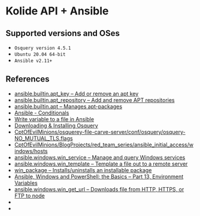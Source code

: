 # Kolide API + Ansible


## Supported versions and OSes
* `Osquery version 4.5.1`
* `Ubuntu 20.04 64-bit`
* `Ansible v2.11+`

## References
* [ansible.builtin.apt_key – Add or remove an apt key](https://docs.ansible.com/ansible/latest/collections/ansible/builtin/apt_key_module.html)
* [ansible.builtin.apt_repository – Add and remove APT repositories](https://docs.ansible.com/ansible/latest/collections/ansible/builtin/apt_repository_module.html)
* [ansible.builtin.apt – Manages apt-packages](https://docs.ansible.com/ansible/latest/collections/ansible/builtin/apt_module.html)
* [Ansible - Conditionals](https://docs.ansible.com/ansible/2.3/playbooks_conditionals.html#id5)
* [Write variable to a file in Ansible](https://stackoverflow.com/questions/26638180/write-variable-to-a-file-in-ansible)
* [Downloading & Installing Osquery](https://osquery.io/downloads/official/4.5.1)
* [CptOfEvilMinions/osquerey-file-carve-server/conf/osquery/osquery-NO_MUTUAL_TLS.flags](https://github.com/CptOfEvilMinions/osquerey-file-carve-server/blob/master/conf/osquery/osquery-NO_MUTUAL_TLS.flags)
* [CptOfEvilMinions/BlogProjects/red_team_series/ansible_initial_access/windows/hosts](https://github.com/CptOfEvilMinions/BlogProjects/blob/master/red_team_series/ansible_initial_access/windows/hosts)
* [ansible.windows.win_service – Manage and query Windows services](https://docs.ansible.com/ansible/latest/collections/ansible/windows/win_service_module.html)
* [ansible.windows.win_template – Template a file out to a remote server](https://docs.ansible.com/ansible/latest/collections/ansible/windows/win_template_module.html)
* [win_package – Installs/uninstalls an installable package](https://docs.ansible.com/ansible/2.8/modules/win_package_module.html)
* [Ansible, Windows and PowerShell: the Basics – Part 13, Environment Variables](https://www.jonathanmedd.net/2020/01/ansible-windows-and-powershell-the-basics-part-13-environment-variables.html)
* [ansible.windows.win_get_url – Downloads file from HTTP, HTTPS, or FTP to node](https://docs.ansible.com/ansible/latest/collections/ansible/windows/win_get_url_module.html)
* []()
* []()
